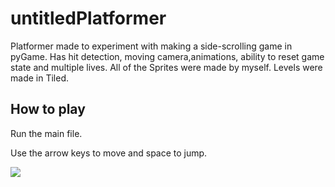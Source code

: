 # untitledPlatformer

Platformer made to experiment with making a side-scrolling
game in pyGame. Has hit detection, moving camera,animations, ability to reset game state and multiple lives.
All of the Sprites were made by myself. Levels were made in Tiled.

## How to play
Run the main file.

Use the arrow keys to move and space to jump.


![](https://github.com/Harjas6/untitledPlatformer/blob/master/untitledPlatformerdemo.gif)